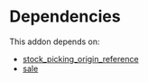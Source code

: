 # Dependencies

This addon depends on:

- [stock_picking_origin_reference](https://github.com/bringout/oca-workflow-process)
- [sale](https://github.com/bringout/oca-ocb-sale/tree/c17ba68cff0610f4dfb2f6dd7d61af76671084cf/odoo-bringout-oca-ocb-sale)
